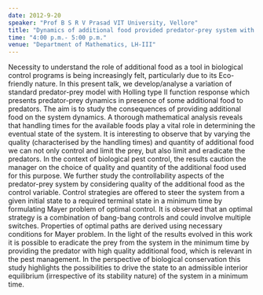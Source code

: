 ```yaml
---
date: 2012-9-20
speaker: "Prof B S R V Prasad VIT University, Vellore"
title: "Dynamics of additional food provided predator-prey system with applications to biological control"
time: "4:00 p.m.- 5:00 p.m." 
venue: "Department of Mathematics, LH-III"
---
```

Necessity to understand the role of additional food as a tool in biological control programs is being increasingly felt, particularly due to its Eco-friendly nature. In this present talk, we develop/analyse a variation of standard predator-prey model with Holling type II function response which presents predator-prey dynamics in presence of some additional food to predators. The aim is to study the consequences of providing additional food on the system dynamics. A thorough mathematical analysis reveals that handling times for the available foods play a vital role in determining the eventual state of the system. It is interesting to observe that by varying the quality (characterised by the handling times) and quantity of additional food we can not only control and limit the prey, but also limit and eradicate the predators. In the context of biological pest control, the results caution the manager on the choice of quality and quantity of the additional food used for this purpose. We further study the controllability aspects of the predator-prey system by considering quality of the additional food as the control variable. Control strategies are offered to steer the system from a given initial state to a required terminal state in a minimum time by formulating Mayer problem of optimal control. It is observed that an optimal strategy is a combination of bang-bang controls and could involve multiple switches. Properties of optimal paths are derived using necessary conditions for Mayer problem. In the light of the results evolved in this work it is possible to eradicate the prey from the system in the minimum time by providing the predator with high quality additional food, which is relevant in the pest management. In the perspective of biological conservation this study highlights the possibilities to drive the state to an admissible interior equilibrium (irrespective of its stability nature) of the system in a minimum time.
